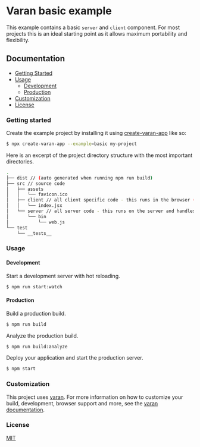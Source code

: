 # Varan basic example

This example contains a basic `server` and `client` component.
For most projects this is an ideal starting point as it allows maximum portability and flexibility.

## Documentation

- [Getting Started](#getting-started)
- [Usage](#usage)
  - [Development](#usage-development)
  - [Production](#usage-production)
- [Customization](#customization)
- [License](#license)

<a id="getting-started"></a>

### Getting started

Create the example project by installing it using [create-varan-app][create-varan-app-url] like so:

```bash
$ npx create-varan-app --example=basic my-project
```

Here is an excerpt of the project directory structure with the most important directories.

```bash
.
├── dist // (auto generated when running npm run build)
├── src // source code
│   ├── assets
│   │   └── favicon.ico
│   ├── client // all client specific code - this runs in the browser (and during server side rendering)
│   │   └── index.jsx
│   └── server // all server code - this runs on the server and handles serving the client directory
│       └── bin
│           └── web.js
└── test
    └── __tests__
```

<a id="usage"></a>

### Usage

<a id="usage-development"></a>

#### Development

Start a development server with hot reloading.

```bash
$ npm run start:watch
```

<a id="usage-production"></a>

#### Production

Build a production build.

```bash
$ npm run build
```

Analyze the production build.

```bash
$ npm run build:analyze
```

Deploy your application and start the production server.

```bash
$ npm start
```

<a id="customization"></a>

### Customization

This project uses [varan][varan-url].
For more information on how to customize your build, development, browser support and more, see the [varan documentation][varan-url].

<a id="license"></a>

### License

[MIT](LICENSE.md)

[varan-url]: https://github.com/ersims/varan
[create-varan-app-url]: https://github.com/ersims/varan
